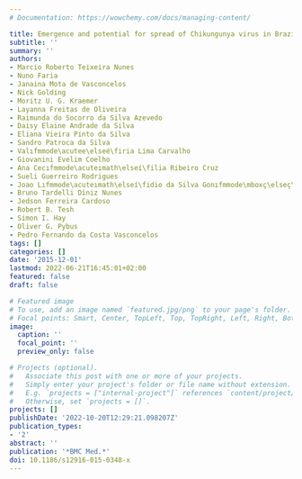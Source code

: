 ```yaml
---
# Documentation: https://wowchemy.com/docs/managing-content/

title: Emergence and potential for spread of Chikungunya virus in Brazil
subtitle: ''
summary: ''
authors:
- Marcio Roberto Teixeira Nunes
- Nuno Faria
- Janaina Mota de Vasconcelos
- Nick Golding
- Moritz U. G. Kraemer
- Layanna Freitas de Oliveira
- Raimunda do Socorro da Silva Azevedo
- Daisy Elaine Andrade da Silva
- Eliana Vieira Pinto da Silva
- Sandro Patroca da Silva
- Valıfmmode\acutee\elseé\firia Lima Carvalho
- Giovanini Evelim Coelho
- Ana Cecıfmmode\acuteımath\elseí\filia Ribeiro Cruz
- Sueli Guerreiro Rodrigues
- Joao Lıfmmode\acuteımath\elseí\fidio da Silva Gonıfmmode\mboxç\elseç\fialves Vianez
- Bruno Tardelli Diniz Nunes
- Jedson Ferreira Cardoso
- Robert B. Tesh
- Simon I. Hay
- Oliver G. Pybus
- Pedro Fernando da Costa Vasconcelos
tags: []
categories: []
date: '2015-12-01'
lastmod: 2022-06-21T16:45:01+02:00
featured: false
draft: false

# Featured image
# To use, add an image named `featured.jpg/png` to your page's folder.
# Focal points: Smart, Center, TopLeft, Top, TopRight, Left, Right, BottomLeft, Bottom, BottomRight.
image:
  caption: ''
  focal_point: ''
  preview_only: false

# Projects (optional).
#   Associate this post with one or more of your projects.
#   Simply enter your project's folder or file name without extension.
#   E.g. `projects = ["internal-project"]` references `content/project/deep-learning/index.md`.
#   Otherwise, set `projects = []`.
projects: []
publishDate: '2022-10-20T12:29:21.098207Z'
publication_types:
- '2'
abstract: ''
publication: '*BMC Med.*'
doi: 10.1186/s12916-015-0348-x
---
```

